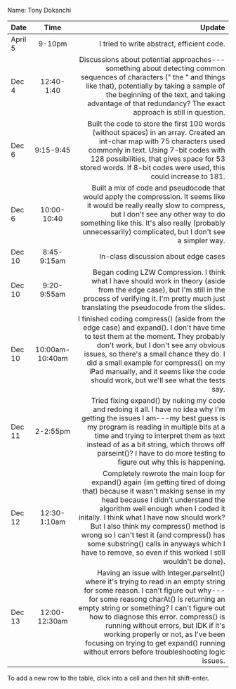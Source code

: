 Name: Tony Dokanchi

| Date    |      Time       |                                                                                                                                                                                                                                                                                                                                                                                                                                                Update |
|:--------|:---------------:|------------------------------------------------------------------------------------------------------------------------------------------------------------------------------------------------------------------------------------------------------------------------------------------------------------------------------------------------------------------------------------------------------------------------------------------------------:|
| April 5 |     9-10pm      |                                                                                                                                                                                                                                                                                                                                                                                                            I tried to write abstract, efficient code. |
| Dec 4   |   12:40-1:40    |                                                                                                                                                                      Discussions about potential approaches---something about detecting common sequences of characters (" the " and things like that), potentially by taking a sample of the beginning of the text, and taking advantage of that redundancy? The exact approach is still in question. |
| Dec 6   |    9:15-9:45    |                                                                                                                                                                     Built the code to store the first 100 words (without spaces) in an array. Created an int-char map with 75 characters used commonly in text. Using 7-bit codes with 128 possibilities, that gives space for 53 stored words. If 8-bit codes were used, this could increase to 181. |
| Dec 6   |   10:00-10:40   |                                                                                                                                                                         Built a mix of code and pseudocode that would apply the compression. It seems like it would be really really slow to compress, but I don't see any other way to do something like this. It's also really (probably unnecessarily) complicated, but I don't see a simpler way. |
| Dec 10  |   8:45-9:15am   |                                                                                                                                                                                                                                                                                                                                                                                                                  In-class discussion about edge cases |
| Dec 10  |   9:20-9:55am   |                                                                                                                                                                                                                                    Began coding LZW Compression. I think what I have should work in theory (aside from the edge case), but I'm still in the process of verifying it. I'm pretty much just translating the pseudocode from the slides. |
| Dec 10  | 10:00am-10:40am |                                                                                              I finished coding compress() (aside from the edge case) and expand(). I don't have time to test them at the moment. They probably don't work, but I don't see any obvious issues, so there's a small chance they do. I did a small example for compress() on my iPad manually, and it seems like the code should work, but we'll see what the tests say. |
| Dec 11  |    2-2:55pm     |                                                                                                           Tried fixing expand() by nuking my code and redoing it all. I have no idea why I'm getting the issues I am---my best guess is my program is reading in multiple bits at a time and trying to interpret them as text instead of as a bit string, which throws off parseint()? I have to do more testing to figure out why this is happening. |
| Dec 12  |  12:30-1:10am   | Completely rewrote the main loop for expand() again (im getting tired of doing that) because it wasn't making sense in my head because I didn't understand the algorithm well enough when I coded it initally. I think what I have now should work? But I also think my compress() method is wrong so I can't test it (and compress() has some substring() calls in anyways which I have to remove, so even if this worked I still wouldn't be done). |
| Dec 13  |  12:00-12:30am  |         Having an issue with Integer.parseInt() where it's trying to read in an empty string for some reason. I can't figure out why---for some reasong charAt() is returning an empty string or something? I can't figure out how to diagnose this error. compress() is running without errors, but IDK if it's working properly or not, as I've been focusing on trying to get expand() running without errors before troubleshooting logic issues. |


To add a new row to the table, click into a cell and then hit shift-enter.